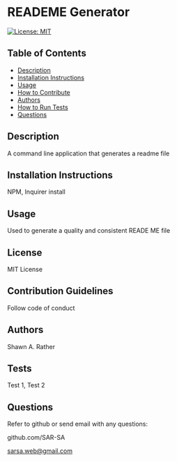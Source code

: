 # READEME Generator

[![License: MIT](https://img.shields.io/badge/License-MIT-yellow.svg)](https://opensource.org/licenses/MIT)
## Table of Contents
- [Description](#descriptiongo)
- [Installation Instructions](#installgo)
- [Usage](#usagego)
- [How to Contribute](#contrigo)
- [Authors](#authorgo)
- [How to Run Tests](#testsgo)
- [Questions](#contactgo)
        
## Description<a id='descriptiongo'></a>

A command line application that generates a readme file

## Installation Instructions<a id="installgo"></a>

NPM, Inquirer install
## Usage<a id="usagego"></a>

Used to generate a quality and consistent READE ME file
## License<a id="licensego"></a>

MIT License
## Contribution Guidelines<a id="contrigo"></a>

Follow code of conduct
## Authors<a id="authorgo"></a>

Shawn A. Rather
## Tests<a id="testsgo"></a>

Test 1, Test 2
## Questions<a id="contactgo"></a>

Refer to github or send email with any questions:

github.com/SAR-SA

sarsa.web@gmail.com
